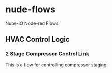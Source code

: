 # nude-flows
Nube-iO Node-red Flows


## HVAC Control Logic

### 2 Stage Compressor Control [Link](https://github.com/NubeDev/nude-flows/blob/master/HVAC-2StageCompControl.md)

This is a flow for controlling compressor staging


